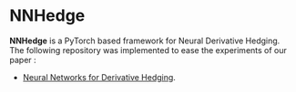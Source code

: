 # NNHedge
__NNHedge__ is a PyTorch based framework for Neural Derivative Hedging.  
The following repository was implemented to ease the experiments of our paper :  

- [Neural Networks for Derivative Hedging](https://arxiv.org/abs/2112.10084).
